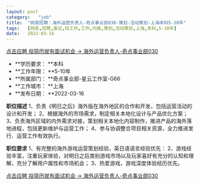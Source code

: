 ```yaml
---
layout:	post
category:	"job"
title:	"网易招聘：海外运营负责人-奇点事业部030-策划-活动策划-上海本科5-10年"
tags:	[网易,招聘,面试,找工作,工作,内推,策划,活动策划,上海,本科,5-10年]
date:	2022-03-16
---
```


[点击应聘 投简历就有面试机会 -> 海外运营负责人-奇点事业部030](http://mobile.bole.netease.com/bole/boleDetail?id=38963&employeeId=346f03c3cda5f04c&key=all)



- **学历要求： **本科
- **工作年限： **5-10年
- **所属部门： **奇点事业部-星云工作室-G66
- **工作城市： **上海
- **发布日期： **2022-03-16



**职位描述**
1、负责《明日之后》海外版在海外地区的合作和开发，包括运营活动的设计和开发；
2、根据海外的市场需求，制定相关本地化设计与产品优化方案；
3、负责海外区域的内外需求对接，策划相关本地化内容制作，推进产品的海外落地进程，包括更新维护与运营工作；
4、参与协调整合项目相关资源，全力推进发行、运营工作有效执行。



**职位要求**
1、有完整的海外游戏运营策划经验，英日语语言经验优先：
2、游戏经验丰富，注重玩家体验，对明日之后类别游戏市场以及玩家喜好有充分的认知和理解，充分了解用户属性和市场机会；
3、热爱游戏，游戏深度体验经历优先。



[点击应聘 投简历就有面试机会 -> 海外运营负责人-奇点事业部030](http://mobile.bole.netease.com/bole/boleDetail?id=38963&employeeId=346f03c3cda5f04c&key=all)